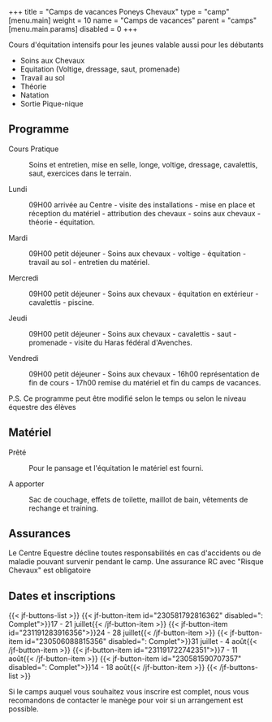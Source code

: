 +++
title = "Camps de vacances Poneys Chevaux"
type = "camp"
[menu.main]
    weight = 10
    name = "Camps de vacances"
    parent = "camps"
[menu.main.params]
    disabled = 0
+++

Cours d'équitation intensifs pour les jeunes valable aussi pour les débutants

- Soins aux Chevaux
- Equitation (Voltige, dressage, saut, promenade)
- Travail au sol
- Théorie
- Natation
- Sortie Pique-nique

## Programme

<dl>
    <dt>Cours Pratique</dt>
        <dd>
            <p>Soins et entretien, mise en selle, longe, voltige, dressage, cavalettis, saut, exercices dans le terrain.</p>
        </dd>
    </dt>
    <dt>Lundi</dt>
        <dd>
            <p>09H00 arrivée au Centre - visite des installations - mise en place et réception du matériel - attribution des chevaux - soins aux chevaux - théorie - équitation.</p>
        </dd>
    </dt>
    <dt>Mardi</dt>
        <dd>
            <p>09H00 petit déjeuner - Soins aux chevaux - voltige - équitation - travail au sol - entretien du matériel.</p>
        </dd>
    </dt>
    <dt>Mercredi</dt>
        <dd>
            <p>09H00 petit déjeuner - Soins aux chevaux - équitation en extérieur - cavalettis - piscine.</p>
        </dd>
    </dt>
    <dt>Jeudi</dt>
        <dd>
            <p>09H00 petit déjeuner - Soins aux chevaux - cavalettis - saut - promenade - visite du Haras fédéral d'Avenches.</p>
        </dd>
    </dt>
    <dt>Vendredi</dt>
        <dd>
            <p>09H00 petit déjeuner - Soins aux chevaux - 16h00 représentation de fin de cours - 17h00 remise du matériel et fin du camps de vacances.</p>
        </dd>
    </dt>
</dl>

P.S. Ce programme peut être modifié selon le temps ou selon le niveau équestre des élèves

## Matériel

<dl>
    <dt>Prêté</dt>
        <dd>
            <p>Pour le pansage et l'équitation le matériel est fourni.</p>
        </dd>
    </dt>
    <dt>A apporter</dt>
        <dd>
            <p>Sac de couchage, effets de toilette, maillot de bain, vêtements de rechange et training.</p>
        </dd>
    </dt>
</dl>

## Assurances

Le Centre Equestre décline toutes responsabilités en cas d'accidents ou de maladie pouvant survenir pendant le camp. Une assurance RC avec "Risque Chevaux" est obligatoire

## Dates et inscriptions

{{< jf-buttons-list >}}
{{< jf-button-item id="230581792816362" disabled=": Complet">}}17 - 21 juillet{{< /jf-button-item >}}
{{< jf-button-item id="231191283916356">}}24 - 28 juillet{{< /jf-button-item >}}
{{< jf-button-item id="230506088815356" disabled=": Complet">}}31 juillet - 4 août{{< /jf-button-item >}}
{{< jf-button-item id="231191722742351">}}7 - 11 août{{< /jf-button-item >}}
{{< jf-button-item id="230581590707357" disabled=": Complet">}}14 - 18 août{{< /jf-button-item >}}
{{< /jf-buttons-list >}}

Si le camps auquel vous souhaitez vous inscrire est complet, nous vous recomandons
de contacter le manège pour voir si un arrangement est possible.